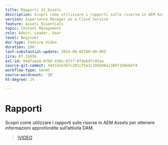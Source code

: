 ```yaml
---
title: Rapporti di Assets
description: Scopri come utilizzare i rapporti sulle risorse in AEM Assets per ottenere informazioni approfondite sull’attività DAM.
version: Experience Manager as a Cloud Service
feature: Assets Essentials
topic: Content Management
role: Admin, Leader, User
level: Beginner
doc-type: Feature Video
duration: 196
last-substantial-update: 2024-08-05T00:00:00Z
jira: KT-15656
exl-id: 0ed7aea8-67b6-438a-bf1f-0f4ebd7c95aa
source-git-commit: 48433a5367c281cf5a1c106b08a1306f1b0e8ef4
workflow-type: tm+mt
source-wordcount: '35'
ht-degree: 2%

---
```


# Rapporti

Scopri come utilizzare i rapporti sulle risorse in AEM Assets per ottenere informazioni approfondite sull’attività DAM.

>[!VIDEO](https://video.tv.adobe.com/v/3432496/?learn=on)
